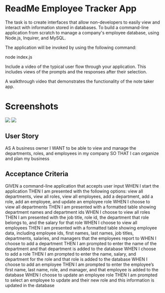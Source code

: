 # ReadMe Employee Tracker App

The task is to create interfaces that allow non-developers to easily view and interact with information stored in databases. To build a command-line application from scratch to manage a company's employee database, using Node.js, Inquirer, and MySQL.

The application will be invoked by using the following command:

node index.js

Include a video of the typical user flow through your application. This includes views of the prompts and the responses after their selection.


A walkthrough video that demonstrates the functionality of the note taker app.



# Screenshots


<img src="./assets/images/screen_appview.png">


<img src="./assets/images/note_screen.png">



## User Story

AS A business owner
I WANT to be able to view and manage the departments, roles, and employees in my company
SO THAT I can organize and plan my business


## Acceptance Criteria


GIVEN a command-line application that accepts user input
WHEN I start the application
THEN I am presented with the following options: view all departments, view all roles, view all employees, add a department, add a role, add an employee, and update an employee role
WHEN I choose to view all departments
THEN I am presented with a formatted table showing department names and department ids
WHEN I choose to view all roles
THEN I am presented with the job title, role id, the department that role belongs to, and the salary for that role
WHEN I choose to view all employees
THEN I am presented with a formatted table showing employee data, including employee ids, first names, last names, job titles, departments, salaries, and managers that the employees report to
WHEN I choose to add a department
THEN I am prompted to enter the name of the department and that department is added to the database
WHEN I choose to add a role
THEN I am prompted to enter the name, salary, and department for the role and that role is added to the database
WHEN I choose to add an employee
THEN I am prompted to enter the employee’s first name, last name, role, and manager, and that employee is added to the database
WHEN I choose to update an employee role
THEN I am prompted to select an employee to update and their new role and this information is updated in the database


